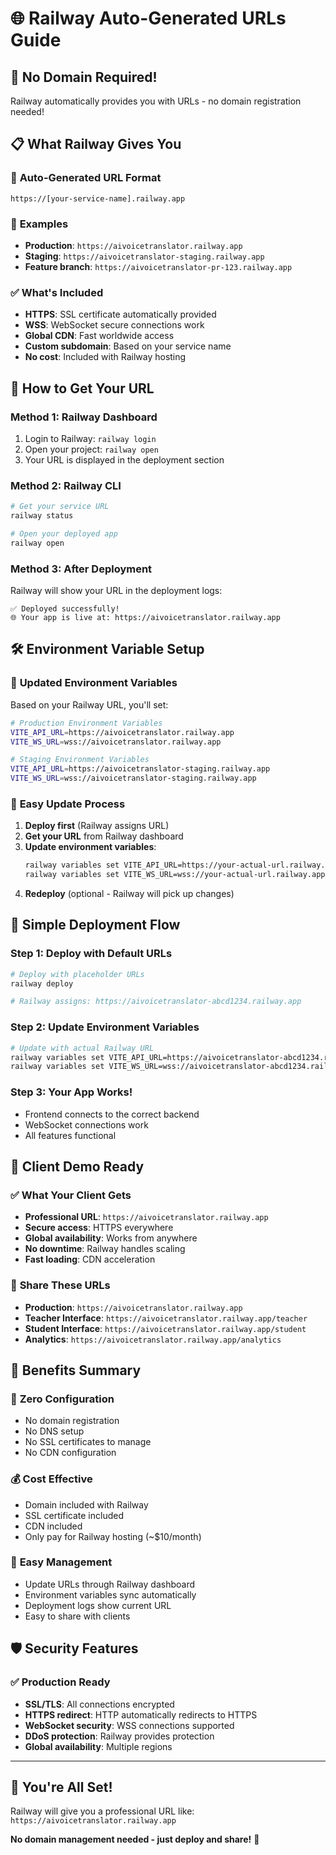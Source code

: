 # 🌐 Railway Auto-Generated URLs Guide

## 🚀 No Domain Required!

Railway automatically provides you with URLs - no domain registration needed!

## 📋 What Railway Gives You

### 🔗 **Auto-Generated URL Format**
```
https://[your-service-name].railway.app
```

### 🎯 **Examples**
- **Production**: `https://aivoicetranslator.railway.app`
- **Staging**: `https://aivoicetranslator-staging.railway.app`
- **Feature branch**: `https://aivoicetranslator-pr-123.railway.app`

### ✅ **What's Included**
- **HTTPS**: SSL certificate automatically provided
- **WSS**: WebSocket secure connections work
- **Global CDN**: Fast worldwide access
- **Custom subdomain**: Based on your service name
- **No cost**: Included with Railway hosting

## 🔧 How to Get Your URL

### Method 1: Railway Dashboard
1. Login to Railway: `railway login`
2. Open your project: `railway open`
3. Your URL is displayed in the deployment section

### Method 2: Railway CLI
```bash
# Get your service URL
railway status

# Open your deployed app
railway open
```

### Method 3: After Deployment
Railway will show your URL in the deployment logs:
```
✅ Deployed successfully!
🌐 Your app is live at: https://aivoicetranslator.railway.app
```

## 🛠️ Environment Variable Setup

### 🎯 **Updated Environment Variables**

Based on your Railway URL, you'll set:

```bash
# Production Environment Variables
VITE_API_URL=https://aivoicetranslator.railway.app
VITE_WS_URL=wss://aivoicetranslator.railway.app

# Staging Environment Variables  
VITE_API_URL=https://aivoicetranslator-staging.railway.app
VITE_WS_URL=wss://aivoicetranslator-staging.railway.app
```

### 🔄 **Easy Update Process**

1. **Deploy first** (Railway assigns URL)
2. **Get your URL** from Railway dashboard
3. **Update environment variables**:
   ```bash
   railway variables set VITE_API_URL=https://your-actual-url.railway.app
   railway variables set VITE_WS_URL=wss://your-actual-url.railway.app
   ```
4. **Redeploy** (optional - Railway will pick up changes)

## 🎯 **Simple Deployment Flow**

### Step 1: Deploy with Default URLs
```bash
# Deploy with placeholder URLs
railway deploy

# Railway assigns: https://aivoicetranslator-abcd1234.railway.app
```

### Step 2: Update Environment Variables
```bash
# Update with actual Railway URL
railway variables set VITE_API_URL=https://aivoicetranslator-abcd1234.railway.app
railway variables set VITE_WS_URL=wss://aivoicetranslator-abcd1234.railway.app
```

### Step 3: Your App Works!
- Frontend connects to the correct backend
- WebSocket connections work
- All features functional

## 📱 **Client Demo Ready**

### ✅ **What Your Client Gets**
- **Professional URL**: `https://aivoicetranslator.railway.app`
- **Secure access**: HTTPS everywhere
- **Global availability**: Works from anywhere
- **No downtime**: Railway handles scaling
- **Fast loading**: CDN acceleration

### 🔗 **Share These URLs**
- **Production**: `https://aivoicetranslator.railway.app`
- **Teacher Interface**: `https://aivoicetranslator.railway.app/teacher`
- **Student Interface**: `https://aivoicetranslator.railway.app/student`
- **Analytics**: `https://aivoicetranslator.railway.app/analytics`

## 🎉 **Benefits Summary**

### 🚀 **Zero Configuration**
- No domain registration
- No DNS setup
- No SSL certificates to manage
- No CDN configuration

### 💰 **Cost Effective**
- Domain included with Railway
- SSL certificate included
- CDN included
- Only pay for Railway hosting (~$10/month)

### 🔧 **Easy Management**
- Update URLs through Railway dashboard
- Environment variables sync automatically
- Deployment logs show current URL
- Easy to share with clients

## 🛡️ **Security Features**

### ✅ **Production Ready**
- **SSL/TLS**: All connections encrypted
- **HTTPS redirect**: HTTP automatically redirects to HTTPS
- **WebSocket security**: WSS connections supported
- **DDoS protection**: Railway provides protection
- **Global availability**: Multiple regions

---

## 🎊 **You're All Set!**

Railway will give you a professional URL like:
`https://aivoicetranslator.railway.app`

**No domain management needed - just deploy and share!** 🚀
